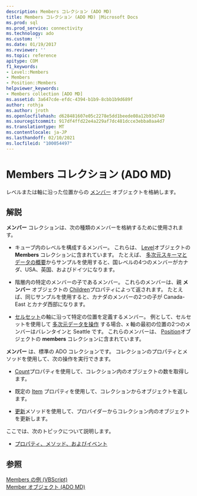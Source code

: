 ```yaml
---
description: Members コレクション (ADO MD)
title: Members コレクション (ADO MD) |Microsoft Docs
ms.prod: sql
ms.prod_service: connectivity
ms.technology: ado
ms.custom: ''
ms.date: 01/19/2017
ms.reviewer: ''
ms.topic: reference
apitype: COM
f1_keywords:
- Level::Members
- Members
- Position::Members
helpviewer_keywords:
- Members collection [ADO MD]
ms.assetid: 3a647cde-efdc-4394-b1b9-8cbb1b9d689f
author: rothja
ms.author: jroth
ms.openlocfilehash: d628481607e05c2278e5dd1beede08a12b93d740
ms.sourcegitcommit: 917df4ffd22e4a229af7dc481dcce3ebba0aa4d7
ms.translationtype: MT
ms.contentlocale: ja-JP
ms.lasthandoff: 02/10/2021
ms.locfileid: "100054497"
---
```

# <a name="members-collection-ado-md"></a>Members コレクション (ADO MD)
レベルまたは軸に沿った位置からの [メンバー](./member-object-ado-md.md) オブジェクトを格納します。  
  
## <a name="remarks"></a>解説  
 **メンバー** コレクションは、次の種類のメンバーを格納するために使用されます。  
  
-   キューブ内のレベルを構成するメンバー。 これらは、 [Level](./level-object-ado-md.md)オブジェクトの **Members** コレクションに含まれています。 たとえば、 [多次元スキーマとデータの概要](../../guide/multidimensional/overview-of-multidimensional-schemas-and-data.md)からサンプルを使用すると、国レベルの4つのメンバーがカナダ、USA、英国、およびドイツになります。  
  
-   階層内の特定のメンバーの子であるメンバー。 これらのメンバーは、親 **メンバー** オブジェクトの [Children](./children-property-ado-md.md)プロパティによって返されます。 たとえば、同じサンプルを使用すると、カナダのメンバーの2つの子が Canada-East とカナダ西部になります。  
  
-   [セルセット](./cellset-object-ado-md.md)の軸に沿って特定の位置を定義するメンバー。 例として、セルセットを使用して [多次元データを操作](../../guide/multidimensional/working-with-multidimensional-data.md) する場合、x 軸の最初の位置の2つのメンバーはバレンタインと Seattle です。 これらのメンバーは、 [Position](./position-object-ado-md.md)オブジェクトの **members** コレクションに含まれています。  
  
 **メンバー** は、標準の ADO コレクションです。 コレクションのプロパティとメソッドを使用して、次の操作を実行できます。  
  
-   [Count](../ado-api/count-property-ado.md)プロパティを使用して、コレクション内のオブジェクトの数を取得します。  
  
-   既定の [Item](../ado-api/item-property-ado.md) プロパティを使用して、コレクションからオブジェクトを返します。  
  
-   [更新](../ado-api/refresh-method-ado.md)メソッドを使用して、プロバイダーからコレクション内のオブジェクトを更新します。  
  
 ここでは、次のトピックについて説明します。  
  
-   [プロパティ、メソッド、およびイベント](./members-collection-properties-methods-and-events.md)  
  
## <a name="see-also"></a>参照  
 [Members の例 (VBScript)](./members-example-vbscript.md)   
 [Member オブジェクト (ADO MD)](./member-object-ado-md.md)